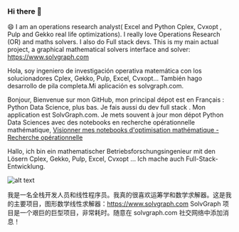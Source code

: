 ### Hi there 👋

😄  I am an operations research analyst( Excel and Python Cplex, Cvxopt , Pulp and Gekko real life optimizations).
I really love Operations Research (OR) and maths solvers. I also do Full stack devs.
This is my main actual project, a graphical mathematical solvers interface and solver:
https://www.solvgraph.com

Hola, soy ingeniero de investigación operativa matemática con los solucionadores Cplex, Gekko, Pulp, Excel, Cvxopt... También hago desarrollo de pila completa.Mi aplicación es solvgraph.com.

Bonjour, Bienvenue sur mon GitHub, mon principal dépot est en Français : Python Data Science, plus bas. Je fais aussi du dev full stack . Mon application est SolvGraph.com. Je mets souvent à jour mon dépot Python Data Sciences avec des notebooks en recherche opérationnelle mathématique, [Visionner mes notebooks d'optimisation mathématique - Recherche opérationnelle](https://github.com/estelle15000/python-data-science/tree/master/01.%20Recherche%20op%C3%A9rationnelle%20(Operations%20research%20-%20Management%20science)/01.%20Notebooks%20d'optimisation%20-%20cr%C3%A9ation%20en%20cours)

Hallo, ich bin ein mathematischer Betriebsforschungsingenieur mit den Lösern Cplex, Gekko, Pulp, Excel, Cvxopt ... Ich mache auch Full-Stack-Entwicklung.

![alt text](http://www.solvgraph.com/static/img/output-onlinepngtools.213abb5a.png)

我是一名全栈开发人员和线性程序员。我真的很喜欢运筹学和数学求解器。这是我的主要项目，图形数学线性求解器：https://www.solvgraph.com SolvGraph 项目是一个艰巨的巨型项目，非常耗时。随意在 solvgraph.com 社交网络中添加消息！


